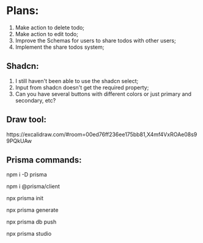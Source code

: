 <h1>Plans:</h1>
<ol>
    <li>Make action to delete todo;</li>
    <li>Make action to edit todo;</li>
    <li>Improve the Schemas for users to share todos with other users;</li>
    <li>Implement the share todos system;</li>
</ol>


<h2>Shadcn:</h2> 
<ol>
    <li>I still haven't been able to use the shadcn select;</li>
    <li>Input from shadcn doesn't get the required property;</li>
    <li>Can you have several buttons with different colors or just primary and secondary, etc?</li>
</ol>

<h2>Draw tool:</h2>
https://excalidraw.com/#room=00ed76ff236ee175bb81,X4mf4VxROAe08s99PQkUAw

<h2>Prisma commands:</h2>
<p>npm i -D prisma</p>
<p>npm i @prisma/client</p>
<p>npx prisma init</p>
<p>npx prisma generate</p>
<p>npx prisma db push</p>
<p>npx prisma studio</p>